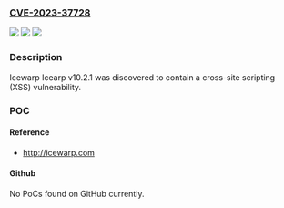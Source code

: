### [CVE-2023-37728](https://cve.mitre.org/cgi-bin/cvename.cgi?name=CVE-2023-37728)
![](https://img.shields.io/static/v1?label=Product&message=n%2Fa&color=blue)
![](https://img.shields.io/static/v1?label=Version&message=n%2Fa&color=blue)
![](https://img.shields.io/static/v1?label=Vulnerability&message=n%2Fa&color=brighgreen)

### Description

Icewarp Icearp v10.2.1 was discovered to contain a cross-site scripting (XSS) vulnerability.

### POC

#### Reference
- http://icewarp.com

#### Github
No PoCs found on GitHub currently.

